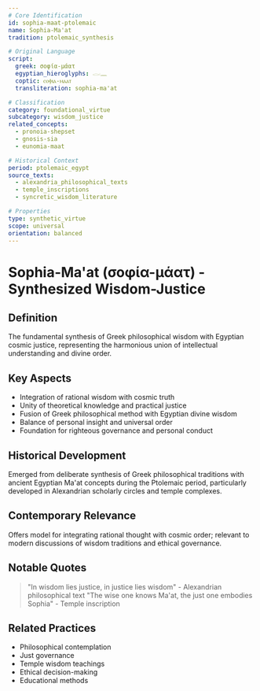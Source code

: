 ```yaml
---
# Core Identification
id: sophia-maat-ptolemaic
name: Sophia-Ma'at
tradition: ptolemaic_synthesis

# Original Language
script:
  greek: σοφία-μάατ
  egyptian_hieroglyphs: 𓂋𓏺𓈖
  coptic: ⲥⲟⲫⲓⲁ-ⲙⲁⲁⲧ
  transliteration: sophia-ma'at

# Classification
category: foundational_virtue
subcategory: wisdom_justice
related_concepts:
  - pronoia-shepset
  - gnosis-sia
  - eunomia-maat

# Historical Context
period: ptolemaic_egypt
source_texts:
  - alexandria_philosophical_texts
  - temple_inscriptions
  - syncretic_wisdom_literature

# Properties
type: synthetic_virtue
scope: universal
orientation: balanced
---
```


# Sophia-Ma'at (σοφία-μάατ) - Synthesized Wisdom-Justice

## Definition
The fundamental synthesis of Greek philosophical wisdom with Egyptian cosmic justice, representing the harmonious union of intellectual understanding and divine order.

## Key Aspects
- Integration of rational wisdom with cosmic truth
- Unity of theoretical knowledge and practical justice
- Fusion of Greek philosophical method with Egyptian divine wisdom
- Balance of personal insight and universal order
- Foundation for righteous governance and personal conduct

## Historical Development
Emerged from deliberate synthesis of Greek philosophical traditions with ancient Egyptian Ma'at concepts during the Ptolemaic period, particularly developed in Alexandrian scholarly circles and temple complexes.

## Contemporary Relevance
Offers model for integrating rational thought with cosmic order; relevant to modern discussions of wisdom traditions and ethical governance.

## Notable Quotes
> "In wisdom lies justice, in justice lies wisdom" - Alexandrian philosophical text
> "The wise one knows Ma'at, the just one embodies Sophia" - Temple inscription

## Related Practices
- Philosophical contemplation
- Just governance
- Temple wisdom teachings
- Ethical decision-making
- Educational methods